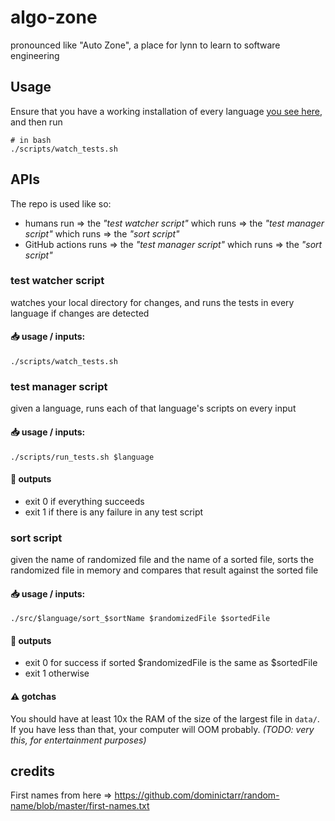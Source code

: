 # algo-zone

pronounced like "Auto Zone", a place for lynn to learn to software engineering

## Usage

Ensure that you have a working installation of every language [you see here](https://github.com/lynncyrin/algo-zone/tree/master/src), and then run

```
# in bash
./scripts/watch_tests.sh
```

## APIs

The repo is used like so:

- humans run => the _"test watcher script"_ which runs => the _"test manager script"_ which runs => the _"sort script"_
- GitHub actions runs => the _"test manager script"_ which runs => the _"sort script"_

### **test watcher script**

watches your local directory for changes, and runs the tests in every language if changes are detected

#### 📥 usage / inputs:

```
./scripts/watch_tests.sh
```

### **test manager script**

given a language, runs each of that language's scripts on every input

#### 📥 usage / inputs:

```
./scripts/run_tests.sh $language
```

#### 🚚 outputs

- exit 0 if everything succeeds
- exit 1 if there is any failure in any test script

### **sort script**

given the name of randomized file and the name of a sorted file, sorts the randomized file in memory and compares that result against the sorted file

#### 📥 usage / inputs:

```
./src/$language/sort_$sortName $randomizedFile $sortedFile
```

#### 🚚 outputs

- exit 0 for success if sorted $randomizedFile is the same as $sortedFile
- exit 1 otherwise

#### ⚠️ gotchas

You should have at least 10x the RAM of the size of the largest file in `data/`. If you have less than that, your computer will OOM probably. _(TODO: very this, for entertainment purposes)_

## credits

First names from here => https://github.com/dominictarr/random-name/blob/master/first-names.txt
